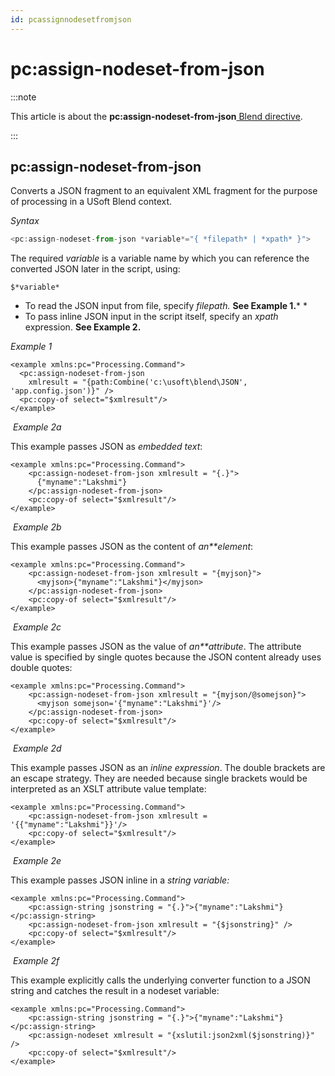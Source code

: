 ```yaml
---
id: pcassignnodesetfromjson
---
```


# pc:assign-nodeset-from-json




:::note

This article is about the **pc:assign-nodeset-from-json**[ Blend directive](/docs/Repositories/Blend_directives).

:::

## **pc:assign-nodeset-from-json**

Converts a JSON fragment to an equivalent XML fragment for the purpose of processing in a USoft Blend context.

*Syntax*

```js
<pc:assign-nodeset-from-json *variable*="{ *filepath* | *xpath* }">
```

The required *variable* is a variable name by which you can reference the converted JSON later in the script, using:

```
$*variable*
```

- To read the JSON input from file, specify *filepath.* **See Example 1.*** * 
- To pass inline JSON input in the script itself, specify an *xpath* expression. **See Example 2.**

*Example 1*

```language-xml
<example xmlns:pc="Processing.Command">
  <pc:assign-nodeset-from-json
    xmlresult = "{path:Combine('c:\usoft\blend\JSON', 'app.config.json')}" />
  <pc:copy-of select="$xmlresult"/>
</example>
```

 *Example 2a*

This example passes JSON as *embedded text*:

```language-xml
<example xmlns:pc="Processing.Command">
	<pc:assign-nodeset-from-json xmlresult = "{.}">
	  {"myname":"Lakshmi"}
	</pc:assign-nodeset-from-json>
	<pc:copy-of select="$xmlresult"/>
</example>

```

 *Example 2b*

This example passes JSON as the content of *an**element*:

```language-xml
<example xmlns:pc="Processing.Command">
	<pc:assign-nodeset-from-json xmlresult = "{myjson}">
	  <myjson>{"myname":"Lakshmi"}</myjson>
	</pc:assign-nodeset-from-json>
	<pc:copy-of select="$xmlresult"/>
</example>
```

 *Example 2c*

This example passes JSON as the value of *an**attribute*. The attribute value is specified by single quotes because the JSON content already uses double quotes:

```language-xml
<example xmlns:pc="Processing.Command">
	<pc:assign-nodeset-from-json xmlresult = "{myjson/@somejson}">
	  <myjson somejson='{"myname":"Lakshmi"}'/>
	</pc:assign-nodeset-from-json>
	<pc:copy-of select="$xmlresult"/>
</example>
```

 *Example 2d*

This example passes JSON as an *inline expression*. The double brackets are an escape strategy. They are needed because single brackets would be interpreted as an XSLT attribute value template:

```language-xml
<example xmlns:pc="Processing.Command">
	<pc:assign-nodeset-from-json xmlresult = '{{"myname":"Lakshmi"}}'/>
	<pc:copy-of select="$xmlresult"/>
</example>
```

 *Example 2e*

This example passes JSON inline in a *string variable:*

```language-xml
<example xmlns:pc="Processing.Command">
	<pc:assign-string jsonstring = "{.}">{"myname":"Lakshmi"}</pc:assign-string>
	<pc:assign-nodeset-from-json xmlresult = "{$jsonstring}" />
	<pc:copy-of select="$xmlresult"/>
</example>
```

 *Example 2f*

This example explicitly calls the underlying converter function to a JSON string and catches the result in a nodeset variable:

```language-xml
<example xmlns:pc="Processing.Command">
	<pc:assign-string jsonstring = "{.}">{"myname":"Lakshmi"}</pc:assign-string>
	<pc:assign-nodeset xmlresult = "{xslutil:json2xml($jsonstring)}" />
	<pc:copy-of select="$xmlresult"/>
</example>
```

 